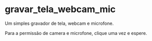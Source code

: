 # gravar_tela_webcam_mic
 Um simples gravador de tela, webcam e microfone.
 
Para a permissão de camera e microfone, clique uma vez e espere.

